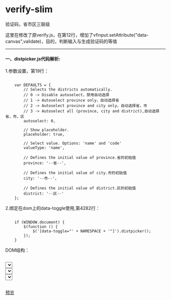 # verify-slim
验证码，省市区三联级

这里在修改了原verify.js，在第12行，增加了vfinput.setAttribute("data-canvas",validate)，目的，判断输入与生成验证码的等值

***

#### 一、distpicker.js代码解析:

1.参数设置，第19行：
<pre><code>
    var DEFAULTS = {
        // Selects the districts automatically.
        // 0 -> Disable autoselect，禁用自动选择
        // 1 -> Autoselect province only，自动选择省
        // 2 -> Autoselect province and city only，自动选择省，市
        // 3 -> Autoselect all (province, city and district),自动选择省，市，区
        autoselect: 0,

        // Show placeholder.
        placeholder: true,

        // Select value. Options: 'name' and 'code'
        valueType: 'name',

        // Defines the initial value of province.省的初始值
        province: '--省--',

        // Defines the initial value of city.市的初始值
        city: '--市--',

        // Defines the initial value of district.区的初始值
        district: '--区--'
    };
</code></pre>

2.绑定在dom上的data-toggle使用,第4282行：
<pre><code>
    if (WINDOW.document) {
        $(function () {
            $('[data-toggle="' + NAMESPACE + '"]').distpicker();
        });
    }
</code></pre>

DOM结构：
<code>
    <div data-toggle="distpicker">
        <select id="province3" data-province="---- 选择省 ----"></select>
        <select id="city3" data-city="---- 选择市 ----"></select>
        <select id="district3" data-district="---- 选择区 ----"></select>
    </div>
</code>

[预览](https://besswang.github.io/verify-slim/index.html)
